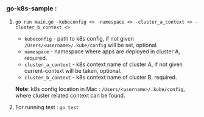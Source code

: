 ### go-k8s-sample :

1. `go run main.go -kubeconfig <> -namespace <> -cluster_a_context <> -cluster_b_context <>`

    - `kubeconfig` - path to k8s config, if not given `/Users/<username>/.kube/config` will be set, optional.
    - `namespace` - namespace where apps are deployed in cluster A, required.
    - `cluster_a_context` - k8s context name of cluster A, if not given current-context will be taken, optional.
    - `cluster_b_context` - k8s context name of cluster B, required.

    **Note**: k8s config location in Mac : `/Users/<username>/.kube/config`, where cluster related context can be found.

2. For running test : `go test`
